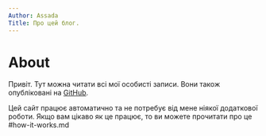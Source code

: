 ```yaml
---
Author: Assada
Title: Про цей блог.
---
```


# About
Привіт. Тут можна читати всі мої особисті записи. Вони також опубліковані на [GitHub](https://github.com/assada/notes).

Цей сайт працює автоматично та не потребує від мене ніякої додаткової роботи. Якщо вам цікаво як це працює, то ви можете прочитати про це #how-it-works.md

